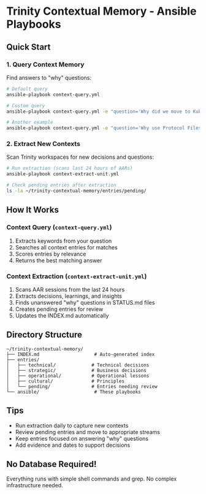 # Trinity Contextual Memory - Ansible Playbooks

## Quick Start

### 1. Query Context Memory

Find answers to "why" questions:

```bash
# Default query
ansible-playbook context-query.yml

# Custom query
ansible-playbook context-query.yml -e "question='Why did we move to Kubernetes?'"

# Another example
ansible-playbook context-query.yml -e "question='Why use Protocol Files?'"
```

### 2. Extract New Contexts

Scan Trinity workspaces for new decisions and questions:

```bash
# Run extraction (scans last 24 hours of AARs)
ansible-playbook context-extract-unit.yml

# Check pending entries after extraction
ls -la ~/trinity-contextual-memory/entries/pending/
```

## How It Works

### Context Query (`context-query.yml`)
1. Extracts keywords from your question
2. Searches all context entries for matches
3. Scores entries by relevance
4. Returns the best matching answer

### Context Extraction (`context-extract-unit.yml`)
1. Scans AAR sessions from the last 24 hours
2. Extracts decisions, learnings, and insights
3. Finds unanswered "why" questions in STATUS.md files
4. Creates pending entries for review
5. Updates the INDEX.md automatically

## Directory Structure

```
~/trinity-contextual-memory/
├── INDEX.md                    # Auto-generated index
├── entries/
│   ├── technical/             # Technical decisions
│   ├── strategic/             # Business decisions
│   ├── operational/           # Operational lessons
│   ├── cultural/              # Principles
│   └── pending/               # Entries needing review
└── ansible/                    # These playbooks
```

## Tips

- Run extraction daily to capture new contexts
- Review pending entries and move to appropriate streams
- Keep entries focused on answering "why" questions
- Add evidence and dates to support decisions

## No Database Required!

Everything runs with simple shell commands and grep. No complex infrastructure needed.